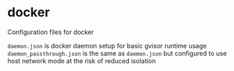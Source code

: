 # docker

Configuration files for docker

`daemon.json` is docker daemon setup for basic gvisor runtime usage
`daemon_passthrough.json` is the same as `daemon.json` but configured to use host network mode at the risk of reduced isolation
